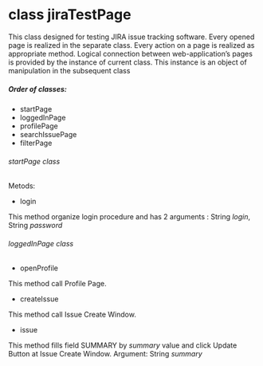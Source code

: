 # class jiraTestPage

This class designed for testing JIRA issue tracking software. Every opened page is realized in the separate class. Every action on a page is realized as appropriate method.
Logical connection between web-application’s pages is provided by the instance of current class. This instance is an object of manipulation in the subsequent class

##### *Order of classes:*
- startPage
- loggedInPage
- profilePage
- searchIssuePage
- filterPage

###### *startPage class*

Metods:
- login

This method organize login procedure and has 2 arguments : String *login*, String *password*

###### *loggedInPage class*
- openProfile

This method call Profile Page.

- createIssue

This method call Issue Create Window.

- issue

This method fills field SUMMARY by *summary* value and click Update Button at Issue Create Window. Argument: String *summary* 
